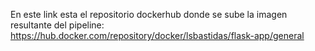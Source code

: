 En este link esta el repositorio dockerhub donde se sube la imagen resultante del pipeline:
https://hub.docker.com/repository/docker/lsbastidas/flask-app/general
